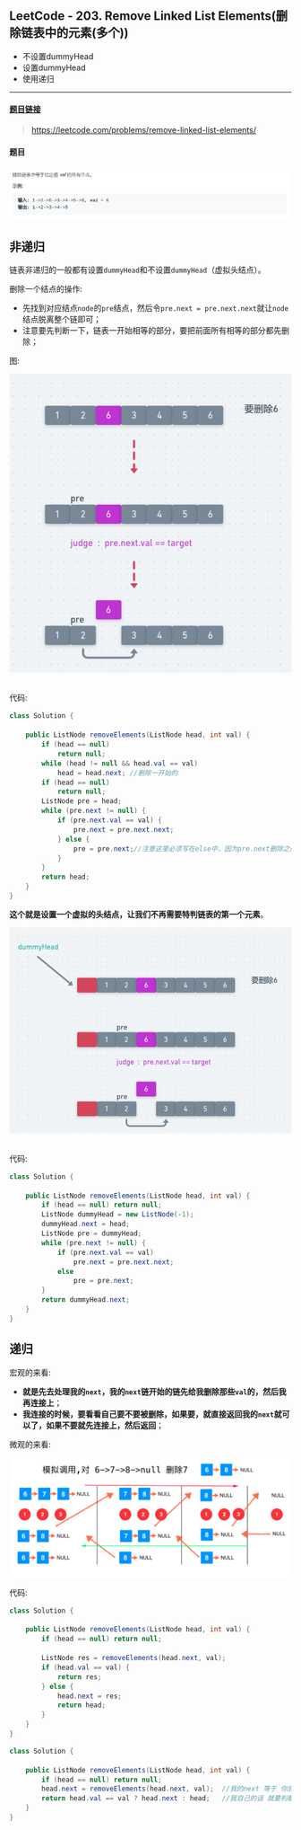 ﻿## LeetCode - 203. Remove Linked List Elements(删除链表中的元素(多个))

 - 不设置dummyHead
 - 设置dummyHead
 - 使用递归

***
#### [题目链接](https://leetcode.com/problems/remove-linked-list-elements/)

> https://leetcode.com/problems/remove-linked-list-elements/

#### 题目
![在这里插入图片描述](images/203_t.png)

## 非递归

链表非递归的一般都有设置`dummyHead`和不设置`dummyHead`（虚拟头结点）。

删除一个结点的操作: 

 - 先找到对应结点`node`的`pre`结点，然后令`pre.next = pre.next.next`就让`node`结点脱离整个链即可；
 - 注意要先判断一下，链表一开始相等的部分，要把前面所有相等的部分都先删除；

图:

<div align="center"><img src="assets/1554805688445.png"></div><br>

代码:

```java
class Solution {

    public ListNode removeElements(ListNode head, int val) {
        if (head == null)
            return null;
        while (head != null && head.val == val) 
            head = head.next; //删除一开始的
        if (head == null)
            return null;
        ListNode pre = head;
        while (pre.next != null) {
            if (pre.next.val == val) {
                pre.next = pre.next.next;
            } else {
                pre = pre.next;//注意这里必须写在else中，因为pre.next删除之后，还是要检查pre.next
            }
        }
        return head;
    }
}
```
**这个就是设置一个虚拟的头结点，让我们不再需要特判链表的第一个元素**。

<div align="center"><img src="assets/1554806021146.png"></div><br>

代码:

```java
class Solution {

    public ListNode removeElements(ListNode head, int val) {
        if (head == null) return null;
        ListNode dummyHead = new ListNode(-1);
        dummyHead.next = head;
        ListNode pre = dummyHead;
        while (pre.next != null) {
            if (pre.next.val == val)
                pre.next = pre.next.next;
            else
                pre = pre.next;
        }
        return dummyHead.next;
    }
}

```
## 递归

宏观的来看: 

 - **就是先去处理我的`next`，我的`next`链开始的链先给我删除那些`val`的，然后我再连接上**；
 - **我连接的时候，要看看自己要不要被删除，如果要，就直接返回我的`next`就可以了，如果不要就先连接上，然后返回**；

微观的来看: 

![在这里插入图片描述](images/203_s.png)

代码:

```java
class Solution {

    public ListNode removeElements(ListNode head, int val) {
        if (head == null) return null;

        ListNode res = removeElements(head.next, val);
        if (head.val == val) {
            return res;
        } else {
            head.next = res;
            return head;
        }
    }
}
```

```java
class Solution {

    public ListNode removeElements(ListNode head, int val) {
        if (head == null) return null;
        head.next = removeElements(head.next, val);  //我的next 等于 你后面的先处理完val我再连上你
        return head.val == val ? head.next : head;   //我自己的话 就要判断一下
    }
}
```

